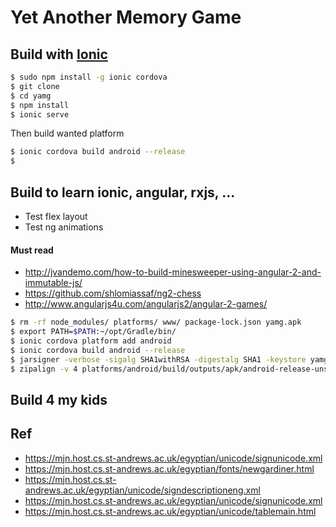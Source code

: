 # Yet Another Memory Game


## Build with [Ionic](http://ionicframework.com/docs/)
```bash
$ sudo npm install -g ionic cordova
$ git clone
$ cd yamg
$ npm install 
$ ionic serve
```
Then build wanted platform

```bash
$ ionic cordova build android --release
$ 
```

## Build to learn ionic, angular, rxjs, ...
+ Test flex layout
+ Test ng animations
#### Must read
+ http://jvandemo.com/how-to-build-minesweeper-using-angular-2-and-immutable-js/
+ https://github.com/shlomiassaf/ng2-chess
+ http://www.angularjs4u.com/angularjs2/angular-2-games/

```bash
$ rm -rf node_modules/ platforms/ www/ package-lock.json yamg.apk
$ export PATH=$PATH:~/opt/Gradle/bin/
$ ionic cordova platform add android
$ ionic cordova build android --release
$ jarsigner -verbose -sigalg SHA1withRSA -digestalg SHA1 -keystore yamg-android-key.keystore platforms/android/build/outputs/apk/android-release-unsigned.apk yamg
$ zipalign -v 4 platforms/android/build/outputs/apk/android-release-unsigned.apk  yamg.apk
```


## Build 4 my kids
>

## Ref

+ https://mjn.host.cs.st-andrews.ac.uk/egyptian/unicode/signunicode.xml
+ https://mjn.host.cs.st-andrews.ac.uk/egyptian/fonts/newgardiner.html
+ https://mjn.host.cs.st-andrews.ac.uk/egyptian/unicode/signdescriptioneng.xml
+ https://mjn.host.cs.st-andrews.ac.uk/egyptian/unicode/signunicode.xml
+ https://mjn.host.cs.st-andrews.ac.uk/egyptian/unicode/tablemain.html


